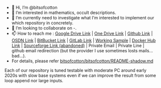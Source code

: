 - 👋 Hi, I’m @bitsofcotton
- 👀 I’m interested in mathematics, occult descriptions.
- 🌱 I’m currently need to investigate what I'm interested to implement our which repository in concretely.
- 💞️ I’m looking to collaborate on -.
- 📫 How to reach me : [Google Drive Link](https://drive.google.com/drive/folders/1B71X1BMttL6yyi76REeOTNRrpopO8EAR?usp=sharing) | [One Drive Link](https://1drv.ms/u/s!AnqkwcwMjB_PaDIfXya_M3-aLXw?e=36tH6D) | [Github Link](https://github.com/bitsofcotton) | [OSDN Link](https://osdn.net/users/bitsofcotton/) | [BitBucket Link](https://bitbucket.org/bitsofcotton/) | [GitLab Link](https://gitlab.com/bitsofcotton) | [Working Sample](https://konbu.azurewebsites.net/) | [Docker Hub Link](https://hub.docker.com/u/bitsofcotton/) | [Sourceforge Link (abandoned)](https://sourceforge.net/u/bitsofcotton/) | Private Email | Private Line | github email redirection (but the provider I use sometimes losts mails... bad...).
- For details, please refer [bitsofcotton/bitsofcotton/README-shadow.md](https://github.com/bitsofcotton/bitsofcotton)

Each of our repository is tuned testable with moderate PC around early 2020s with slow base systems even if we can improve the result from some loop append nor large inputs.

